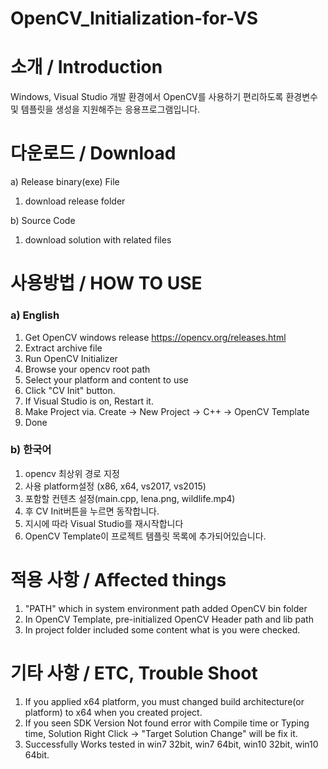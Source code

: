 OpenCV_Initialization-for-VS
===========================

# 소개 / Introduction
Windows, Visual Studio 개발 환경에서 OpenCV를 사용하기 편리하도록 환경변수 및 템플릿을 생성을 지원해주는 응용프로그램입니다.

# 다운로드 / Download
a) Release binary(exe) File
1. download release folder

b) Source Code
1. download solution with related files

# 사용방법 / HOW TO USE
### a) English
1. Get OpenCV windows release https://opencv.org/releases.html
2. Extract archive file
3. Run OpenCV Initializer
4. Browse your opencv root path
5. Select your platform and content to use
6. Click "CV Init" button.
7. If Visual Studio is on, Restart it.
8. Make Project via. Create -> New Project -> C++ -> OpenCV Template
9. Done

### b) 한국어
1. opencv 최상위 경로 지정
2. 사용 platform설정 (x86, x64, vs2017, vs2015)
3. 포함할 컨텐츠 설정(main.cpp, lena.png, wildlife.mp4)
4. 후 CV Init버튼을 누르면 동작합니다.
5. 지시에 따라 Visual Studio를 재시작합니다
6. OpenCV Template이 프로젝트 템플릿 목록에 추가되어있습니다.


# 적용 사항 / Affected things
1. "PATH" which in system environment path added OpenCV bin folder
2. In OpenCV Template, pre-initialized OpenCV Header path and lib path
3. In project folder included some content what is you were checked.

# 기타 사항 / ETC, Trouble Shoot

1. If you applied x64 platform, you must changed build architecture(or platform) to x64 when you created project.
2. If you seen SDK Version Not found error with Compile time or Typing time, 
Solution Right Click -> "Target Solution Change" will be fix it.
3. Successfully Works tested in  win7 32bit, win7 64bit, win10 32bit, win10 64bit.
